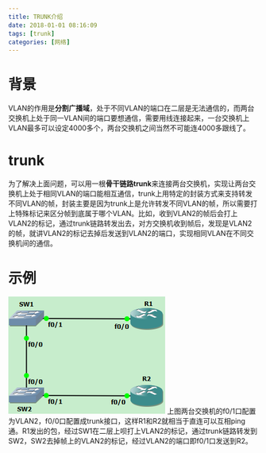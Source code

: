 ```yaml
---
title: TRUNK介绍
date: 2018-01-01 08:16:09
tags: [trunk]
categories: [网络]
---
```

# 背景
VLAN的作用是**分割广播域**，处于不同VLAN的端口在二层是无法通信的，而两台交换机上处于同一VLAN间的端口要想通信，需要用线连接起来，一台交换机上VLAN最多可以设定4000多个，两台交换机之间当然不可能连4000多跟线了。

# trunk
为了解决上面问题，可以用一根**骨干链路trunk**来连接两台交换机，实现让两台交换机上处于相同VLAN的端口能相互通信，trunk上用特定的封装方式来支持转发不同VLAN的帧，封装主要是因为trunk上是允许转发不同VLAN的帧，所以需要打上特殊标记来区分帧到底属于哪个VLAN。比如，收到VLAN2的帧后会打上VLAN2的标记，通过trunk链路转发出去，对方交换机收到帧后，发现是VLAN2的帧，就讲VLAN2的标记去掉后发送到VLAN2的端口，实现相同VLAN在不同交换机间的通信。

# 示例
![trunk](https://github.com/xixiang230/xixiang230.github.io/blob/master/images/trunk.jpg?raw=true)
上图两台交换机的f0/1口配置为VLAN2，f0/0口配置成trunk接口，这样R1和R2就相当于直连可以互相ping通。R1发出的包，经过SW1在二层上呗打上VLAN2的标记，通过trunk链路转发到SW2，SW2去掉帧上的VLAN2的标记，经过VLAN2的端口即f0/1口发送到R2。
